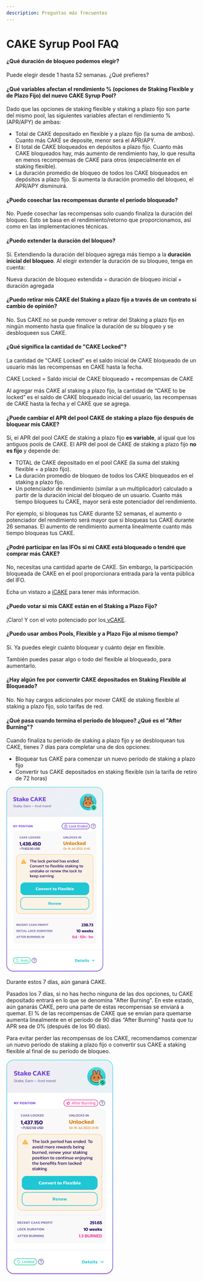 ```yaml
---
description: Preguntas más frecuentes
---
```


# CAKE Syrup Pool FAQ

#### **¿Qué duración de bloqueo podemos elegir?** <a href="#_ci4aaxivq646" id="_ci4aaxivq646"></a>

Puede elegir desde 1 hasta 52 semanas. ¿Qué prefieres?

#### **¿Qué variables afectan el rendimiento % (opciones de Staking Flexible y de Plazo Fijo) del nuevo CAKE Syrup Pool?** <a href="#_7sy7jmkbfiq7" id="_7sy7jmkbfiq7"></a>

Dado que las opciones de staking flexible y staking a plazo fijo son parte del mismo pool, las siguientes variables afectan el rendimiento % (APR/APY) de ambas:

* Total de CAKE depositado en flexible y a plazo fijo (la suma de ambos). Cuanto más CAKE se deposite, menor será el APR/APY.
* El total de CAKE bloqueados en depósitos a plazo fijo. Cuanto más CAKE bloqueados hay, más aumento de rendimiento hay, lo que resulta en menos recompensas de CAKE para otros (especialmente en el staking flexible).
* La duración promedio de bloqueo de todos los CAKE bloqueados en depósitos a plazo fijo. Si aumenta la duración promedio del bloqueo, el APR/APY disminuirá.

#### **¿Puedo cosechar las recompensas durante el período bloqueado?** <a href="#_j4c35lnsw9fe" id="_j4c35lnsw9fe"></a>

No. Puede cosechar las recompensas solo cuando finaliza la duración del bloqueo. Esto se basa en el rendimiento/retorno que proporcionamos, así como en las implementaciones técnicas.

#### **¿Puedo extender la duración del bloqueo?** <a href="#_vtpodbh6jh5m" id="_vtpodbh6jh5m"></a>

Sí. Extendiendo la duración del bloqueo agrega más tiempo a la **duración inicial del bloqueo**. Al elegir extender la duración de su bloqueo, tenga en cuenta:

Nueva duración de bloqueo extendida = duración de bloqueo inicial + duración agregada

#### **¿Puedo retirar mis CAKE del Staking a plazo fijo a través de un contrato si cambio de opinión?** <a href="#_b3n4ba4gw3wb" id="_b3n4ba4gw3wb"></a>

No. Sus CAKE no se puede remover o retirar del Staking a plazo fijo en ningún momento hasta que finalice la duración de su bloqueo y se desbloqueen sus CAKE.

#### **¿Qué significa la cantidad de "CAKE Locked"?** <a href="#_c1t1tq86us59" id="_c1t1tq86us59"></a>

La cantidad de "CAKE Locked" es el saldo inicial de CAKE bloqueado de un usuario más las recompensas en CAKE hasta la fecha.

CAKE Locked = Saldo inicial de CAKE bloqueado + recompensas de CAKE

Al agregar más CAKE al staking a plazo fijo, la cantidad de “CAKE to be locked” es el saldo de CAKE bloqueado inicial del usuario, las recompensas de CAKE hasta la fecha y el CAKE que se agrega.

#### **¿Puede cambiar el APR del pool CAKE de staking a plazo fijo después de bloquear mis CAKE?** <a href="#_y5230j8vag5f" id="_y5230j8vag5f"></a>

Sí, el APR del pool CAKE de staking a plazo fijo **es variable**, al igual que los antiguos pools de CAKE. El APR del pool de CAKE de staking a plazo fijo **no es fijo** y depende de:

* TOTAL de CAKE depositado en el pool CAKE (la suma del staking flexible + a plazo fijo).
* La duración promedio de bloqueo de todos los CAKE bloqueados en el staking a plazo fijo.
* Un potenciador de rendimiento (similar a un multiplicador) calculado a partir de la duración inicial del bloqueo de un usuario. Cuanto más tiempo bloquees tu CAKE, mayor será este potenciador del rendimiento.

Por ejemplo, si bloqueas tus CAKE durante 52 semanas, el aumento o potenciador del rendimiento será mayor que si bloqueas tus CAKE durante 26 semanas. El aumento de rendimiento aumenta linealmente cuanto más tiempo bloqueas tus CAKE.

#### **¿Podré participar en las IFOs si mi CAKE está bloqueado o tendré que comprar más CAKE?** <a href="#_excpffb5ezkf" id="_excpffb5ezkf"></a>

No, necesitas una cantidad aparte de CAKE. Sin embargo, la participación bloqueada de CAKE en el pool proporcionara entrada para la venta pública del IFO.

Echa un vistazo a [iCAKE](https://docs.pancakeswap.finance/v/espanol/productos/ifo-initial-farm-offering/icake) para tener más información.

#### **¿Puedo votar si mis CAKE están en el Staking a Plazo Fijo?** <a href="#_fkxbmbyh9w8b" id="_fkxbmbyh9w8b"></a>

¡Claro! Y con el voto potenciado por los[ vCAKE](https://docs.pancakeswap.finance/v/espanol/productos/voting/vcake).

#### **¿Puedo usar ambos Pools, Flexible y a Plazo Fijo al mismo tiempo?** <a href="#_dqj8oja4x10m" id="_dqj8oja4x10m"></a>

Sí. Ya puedes elegir cuánto bloquear y cuánto dejar en flexible.

También puedes pasar algo o todo del flexible al bloqueado, para aumentarlo.

#### **¿Hay algún fee por convertir CAKE depositados en Staking Flexible al Bloqueado?** <a href="#_1s09ryzaz4sv" id="_1s09ryzaz4sv"></a>

No. No hay cargos adicionales por mover CAKE de staking flexible al staking a plazo fijo, solo tarifas de red.

#### **¿Qué pasa cuando termina el período de bloqueo? ¿Qué es el "After Burning"?** <a href="#_owjm3jiyiuzi" id="_owjm3jiyiuzi"></a>

Cuando finaliza tu período de staking a plazo fijo y se desbloquean tus CAKE, tienes 7 días para completar una de dos opciones:

* Bloquear tus CAKE para comenzar un nuevo período de staking a plazo fijo
* Convertir tus CAKE depositados en staking flexible (sin la tarifa de retiro de 72 horas)

![](<../../../.gitbook/assets/0 (2).png>)

Durante estos 7 días, aún ganará CAKE.

Pasados los 7 días, si no has hecho ninguna de las dos opciones, tu CAKE depositado entrará en lo que se denomina "After Burning". En este estado, aún ganarás CAKE, pero una parte de estas recompensas se enviará a quemar. El % de las recompensas de CAKE que se envían para quemarse aumenta linealmente en el periodo de 90 días “After Burning” hasta que tu APR sea de 0% (después de los 90 días).

Para evitar perder las recompensas de los CAKE, recomendamos comenzar un nuevo período de staking a plazo fijo o convertir sus CAKE a staking flexible al final de su período de bloqueo.

![](<../../../.gitbook/assets/1 (1).png>)
